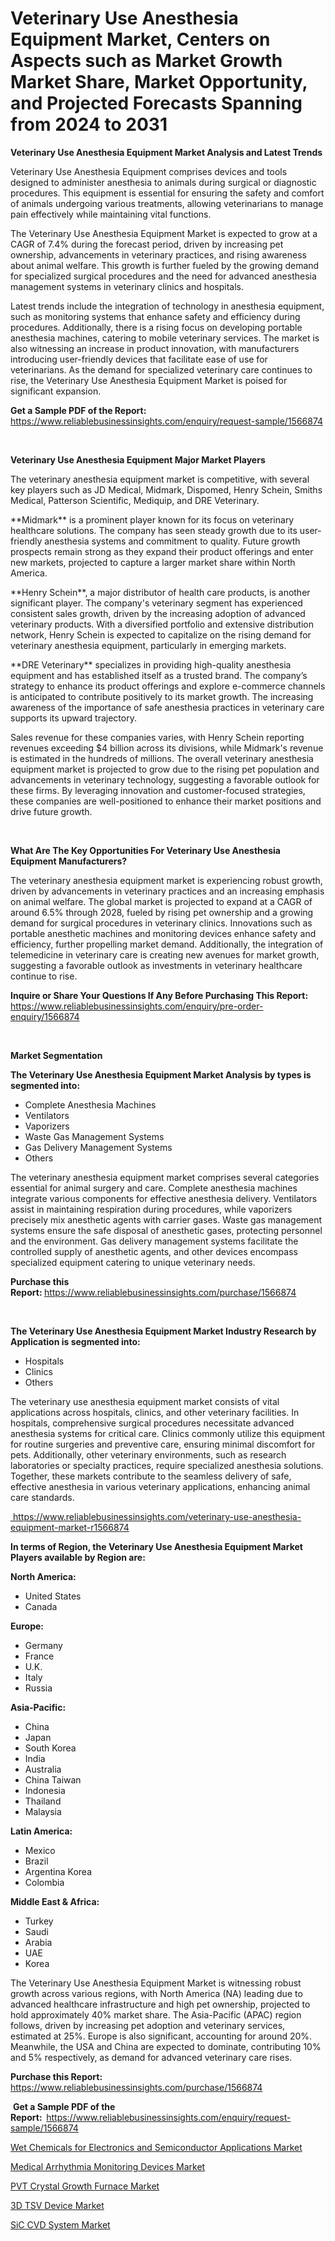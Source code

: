 <p><h1>Veterinary Use Anesthesia Equipment Market, Centers on Aspects such as Market Growth Market Share, Market Opportunity, and Projected Forecasts Spanning from 2024 to 2031</h1></p><p><strong>Veterinary Use Anesthesia Equipment Market Analysis and Latest Trends</strong></p>
<p><p>Veterinary Use Anesthesia Equipment comprises devices and tools designed to administer anesthesia to animals during surgical or diagnostic procedures. This equipment is essential for ensuring the safety and comfort of animals undergoing various treatments, allowing veterinarians to manage pain effectively while maintaining vital functions. </p><p>The Veterinary Use Anesthesia Equipment Market is expected to grow at a CAGR of 7.4% during the forecast period, driven by increasing pet ownership, advancements in veterinary practices, and rising awareness about animal welfare. This growth is further fueled by the growing demand for specialized surgical procedures and the need for advanced anesthesia management systems in veterinary clinics and hospitals.</p><p>Latest trends include the integration of technology in anesthesia equipment, such as monitoring systems that enhance safety and efficiency during procedures. Additionally, there is a rising focus on developing portable anesthesia machines, catering to mobile veterinary services. The market is also witnessing an increase in product innovation, with manufacturers introducing user-friendly devices that facilitate ease of use for veterinarians. As the demand for specialized veterinary care continues to rise, the Veterinary Use Anesthesia Equipment Market is poised for significant expansion.</p></p>
<p><strong>Get a Sample PDF of the Report:&nbsp;</strong> <a href="https://www.reliablebusinessinsights.com/enquiry/request-sample/1566874">https://www.reliablebusinessinsights.com/enquiry/request-sample/1566874</a></p>
<p>&nbsp;</p>
<p><strong>Veterinary Use Anesthesia Equipment Major Market Players</strong></p>
<p><p>The veterinary anesthesia equipment market is competitive, with several key players such as JD Medical, Midmark, Dispomed, Henry Schein, Smiths Medical, Patterson Scientific, Mediquip, and DRE Veterinary.</p><p>**Midmark** is a prominent player known for its focus on veterinary healthcare solutions. The company has seen steady growth due to its user-friendly anesthesia systems and commitment to quality. Future growth prospects remain strong as they expand their product offerings and enter new markets, projected to capture a larger market share within North America.</p><p>**Henry Schein**, a major distributor of health care products, is another significant player. The company's veterinary segment has experienced consistent sales growth, driven by the increasing adoption of advanced veterinary products. With a diversified portfolio and extensive distribution network, Henry Schein is expected to capitalize on the rising demand for veterinary anesthesia equipment, particularly in emerging markets.</p><p>**DRE Veterinary** specializes in providing high-quality anesthesia equipment and has established itself as a trusted brand. The company’s strategy to enhance its product offerings and explore e-commerce channels is anticipated to contribute positively to its market growth. The increasing awareness of the importance of safe anesthesia practices in veterinary care supports its upward trajectory.</p><p>Sales revenue for these companies varies, with Henry Schein reporting revenues exceeding $4 billion across its divisions, while Midmark's revenue is estimated in the hundreds of millions. The overall veterinary anesthesia equipment market is projected to grow due to the rising pet population and advancements in veterinary technology, suggesting a favorable outlook for these firms. By leveraging innovation and customer-focused strategies, these companies are well-positioned to enhance their market positions and drive future growth.</p></p>
<p>&nbsp;</p>
<p><strong>What Are The Key Opportunities For Veterinary Use Anesthesia Equipment Manufacturers?</strong></p>
<p><p>The veterinary anesthesia equipment market is experiencing robust growth, driven by advancements in veterinary practices and an increasing emphasis on animal welfare. The global market is projected to expand at a CAGR of around 6.5% through 2028, fueled by rising pet ownership and a growing demand for surgical procedures in veterinary clinics. Innovations such as portable anesthetic machines and monitoring devices enhance safety and efficiency, further propelling market demand. Additionally, the integration of telemedicine in veterinary care is creating new avenues for market growth, suggesting a favorable outlook as investments in veterinary healthcare continue to rise.</p></p>
<p><strong>Inquire or Share Your Questions If Any Before Purchasing This Report:</strong> <a href="https://www.reliablebusinessinsights.com/enquiry/pre-order-enquiry/1566874">https://www.reliablebusinessinsights.com/enquiry/pre-order-enquiry/1566874</a></p>
<p>&nbsp;</p>
<p><strong>Market Segmentation</strong></p>
<p><strong>The Veterinary Use Anesthesia Equipment Market Analysis by types is segmented into:</strong></p>
<p><ul><li>Complete Anesthesia Machines</li><li>Ventilators</li><li>Vaporizers</li><li>Waste Gas Management Systems</li><li>Gas Delivery Management Systems</li><li>Others</li></ul></p>
<p><p>The veterinary anesthesia equipment market comprises several categories essential for animal surgery and care. Complete anesthesia machines integrate various components for effective anesthesia delivery. Ventilators assist in maintaining respiration during procedures, while vaporizers precisely mix anesthetic agents with carrier gases. Waste gas management systems ensure the safe disposal of anesthetic gases, protecting personnel and the environment. Gas delivery management systems facilitate the controlled supply of anesthetic agents, and other devices encompass specialized equipment catering to unique veterinary needs.</p></p>
<p><strong>Purchase this Report:&nbsp;</strong><a href="https://www.reliablebusinessinsights.com/purchase/1566874">https://www.reliablebusinessinsights.com/purchase/1566874</a></p>
<p>&nbsp;</p>
<p><strong>The Veterinary Use Anesthesia Equipment Market Industry Research by Application is segmented into:</strong></p>
<p><ul><li>Hospitals</li><li>Clinics</li><li>Others</li></ul></p>
<p><p>The veterinary use anesthesia equipment market consists of vital applications across hospitals, clinics, and other veterinary facilities. In hospitals, comprehensive surgical procedures necessitate advanced anesthesia systems for critical care. Clinics commonly utilize this equipment for routine surgeries and preventive care, ensuring minimal discomfort for pets. Additionally, other veterinary environments, such as research laboratories or specialty practices, require specialized anesthesia solutions. Together, these markets contribute to the seamless delivery of safe, effective anesthesia in various veterinary applications, enhancing animal care standards.</p></p>
<p><a href="https://www.reliablebusinessinsights.com/veterinary-use-anesthesia-equipment-market-r1566874">&nbsp;https://www.reliablebusinessinsights.com/veterinary-use-anesthesia-equipment-market-r1566874</a></p>
<p><strong>In terms of Region, the Veterinary Use Anesthesia Equipment Market Players available by Region are:</strong></p>
<p>
    <p> <strong> North America: </strong>
        <ul>
            <li>United States</li>
            <li>Canada</li>
        </ul>
        </p> 
    <p> <strong> Europe: </strong>
        <ul>
            <li>Germany</li>
            <li>France</li>
            <li>U.K.</li>
            <li>Italy</li>
            <li>Russia</li>
        </ul>
        </p> 
    <p> <strong> Asia-Pacific: </strong>
        <ul>
            <li>China</li>
            <li>Japan</li>
            <li>South Korea</li>
            <li>India</li>
            <li>Australia</li>
            <li>China Taiwan</li>
            <li>Indonesia</li>
            <li>Thailand</li>
            <li>Malaysia</li>
        </ul>
        </p> 
    <p> <strong> Latin America: </strong>
        <ul>
            <li>Mexico</li>
            <li>Brazil</li>
            <li>Argentina Korea</li>
            <li>Colombia</li>
        </ul>
        </p> 
    <p> <strong> Middle East & Africa: </strong>
        <ul>
            <li>Turkey</li>
            <li>Saudi</li>
            <li>Arabia</li>
            <li>UAE</li>
            <li>Korea</li>
        </ul>
    </p>
    </p>
<p><p>The Veterinary Use Anesthesia Equipment Market is witnessing robust growth across various regions, with North America (NA) leading due to advanced healthcare infrastructure and high pet ownership, projected to hold approximately 40% market share. The Asia-Pacific (APAC) region follows, driven by increasing pet adoption and veterinary services, estimated at 25%. Europe is also significant, accounting for around 20%. Meanwhile, the USA and China are expected to dominate, contributing 10% and 5% respectively, as demand for advanced veterinary care rises.</p></p>
<p><strong>Purchase this Report: </strong><a href="https://www.reliablebusinessinsights.com/purchase/1566874">https://www.reliablebusinessinsights.com/purchase/1566874</a></p>
<p>&nbsp;<strong>Get a Sample PDF of the Report:&nbsp;&nbsp;</strong><a href="https://www.reliablebusinessinsights.com/enquiry/request-sample/1566874">https://www.reliablebusinessinsights.com/enquiry/request-sample/1566874</a></p>
<p><strong></strong></p>
<p><p><a href="https://issuu.com/reportprime-2/docs/wet-chemicals-for-electronics-and-s_8953bdb51b44d0">Wet Chemicals for Electronics and Semiconductor Applications Market</a></p><p><a href="https://github.com/ryanbell8967/Market-Research-Report-List-1/blob/main/medical-arrhythmia-monitoring-devices-market.md">Medical Arrhythmia Monitoring Devices Market</a></p><p><a href="https://medium.com/@jvjgrnmn71/global-pvt-crystal-growth-furnace-market-focus-on-product-type-output-below-100kw-output-above-af4f785784fb?postPublishedType=repub">PVT Crystal Growth Furnace Market</a></p><p><a href="https://issuu.com/reportprime-2/docs/3d-tsv-device-market-size-2030.pptx_2952d97957c7d9">3D TSV Device Market</a></p><p><a href="https://medium.com/@jvjgrnmn71/sic-cvd-system-market-emerging-trends-and-future-prospects-for-period-from-2024-to-2031-240de33a0a12?postPublishedType=repub">SiC CVD System Market</a></p></p>